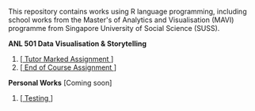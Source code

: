 

This repository contains works using R language programming, including school works from the Master's of Analytics and Visualisation (MAVI) programme from Singapore University of Social Science (SUSS).


**ANL 501 Data Visualisation & Storytelling**

  1. [<a href="https://wei-kiat-tan.github.io/R-programming-Portfolio/Tutor-Marked-Assignment/TMA_github_presentation.html/"> Tutor Marked Assignment </a>]
  2. [<a href="insert link/"> End of Course Assignment </a>]
     

**Personal Works** [Coming soon]
  1. [<a href="insert testing link/"> Testing </a>]

 
